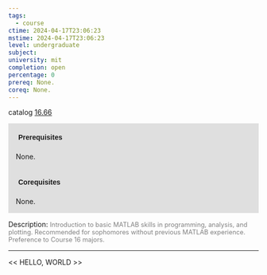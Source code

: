 ```yaml
---
tags:
  - course
ctime: 2024-04-17T23:06:23
mstime: 2024-04-17T23:06:23
level: undergraduate
subject: 
university: mit
completion: open
percentage: 0
prereq: None.
coreq: None.
---
```


catalog [16.66](http://student.mit.edu/catalog/m16b.html#16.66)

<span style="display: block; padding: 15px; background-color: rgb(100, 100, 100, 0.2);"><font id="m_prereq1464_0" style="display: block; font-family: Arial, sans-serif; font-weight: bold; padding: 5px">Prerequisites</font><br><span id="prereq1464_0">None.</span></span>
<span style="display: block; padding: 15px; background-color: rgb(100, 100, 100, 0.2);"><font id="m_coreq1464_0" style="display: block; font-family: Arial, sans-serif; font-weight: bold; padding: 5px">Corequisites</font><br><span id="coreq1464_0">None.</span></span>

<font style="">Description:</font>
<font style="color: grey; font-size: 0.8rem;">Introduction to basic MATLAB skills in programming, analysis, and plotting. Recommended for sophomores without previous MATLAB experience. Preference to Course 16 majors.</font>



---

<< HELLO, WORLD >>
